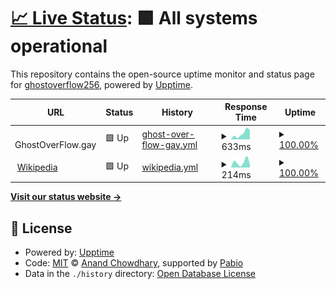 # [📈 Live Status](https://GhostDog98.github.io/upptime): <!--live status--> **🟩 All systems operational**

This repository contains the open-source uptime monitor and status page for [ghostoverflow256](https://GhostDog98.github.io/upptime), powered by [Upptime](https://github.com/upptime/upptime).

<!--start: status pages-->
<!-- This summary is generated by Upptime (https://github.com/upptime/upptime) -->
<!-- Do not edit this manually, your changes will be overwritten -->
<!-- prettier-ignore -->
| URL | Status | History | Response Time | Uptime |
| --- | ------ | ------- | ------------- | ------ |
| <img alt="" src="https://icons.duckduckgo.com/ip3/ghostoverflow.gay.ico" height="13"> GhostOverFlow.gay | 🟩 Up | [ghost-over-flow-gay.yml](https://github.com/GhostDog98/upptime/commits/HEAD/history/ghost-over-flow-gay.yml) | <details><summary><img alt="Response time graph" src="./graphs/ghost-over-flow-gay/response-time-week.png" height="20"> 633ms</summary><br><a href="https://GhostDog98.github.io/upptime/history/ghost-over-flow-gay"><img alt="Response time 633" src="https://img.shields.io/endpoint?url=https%3A%2F%2Fraw.githubusercontent.com%2FGhostDog98%2Fupptime%2FHEAD%2Fapi%2Fghost-over-flow-gay%2Fresponse-time.json"></a><br><a href="https://GhostDog98.github.io/upptime/history/ghost-over-flow-gay"><img alt="24-hour response time 1059" src="https://img.shields.io/endpoint?url=https%3A%2F%2Fraw.githubusercontent.com%2FGhostDog98%2Fupptime%2FHEAD%2Fapi%2Fghost-over-flow-gay%2Fresponse-time-day.json"></a><br><a href="https://GhostDog98.github.io/upptime/history/ghost-over-flow-gay"><img alt="7-day response time 633" src="https://img.shields.io/endpoint?url=https%3A%2F%2Fraw.githubusercontent.com%2FGhostDog98%2Fupptime%2FHEAD%2Fapi%2Fghost-over-flow-gay%2Fresponse-time-week.json"></a><br><a href="https://GhostDog98.github.io/upptime/history/ghost-over-flow-gay"><img alt="30-day response time 633" src="https://img.shields.io/endpoint?url=https%3A%2F%2Fraw.githubusercontent.com%2FGhostDog98%2Fupptime%2FHEAD%2Fapi%2Fghost-over-flow-gay%2Fresponse-time-month.json"></a><br><a href="https://GhostDog98.github.io/upptime/history/ghost-over-flow-gay"><img alt="1-year response time 633" src="https://img.shields.io/endpoint?url=https%3A%2F%2Fraw.githubusercontent.com%2FGhostDog98%2Fupptime%2FHEAD%2Fapi%2Fghost-over-flow-gay%2Fresponse-time-year.json"></a></details> | <details><summary><a href="https://GhostDog98.github.io/upptime/history/ghost-over-flow-gay">100.00%</a></summary><a href="https://GhostDog98.github.io/upptime/history/ghost-over-flow-gay"><img alt="All-time uptime 100.00%" src="https://img.shields.io/endpoint?url=https%3A%2F%2Fraw.githubusercontent.com%2FGhostDog98%2Fupptime%2FHEAD%2Fapi%2Fghost-over-flow-gay%2Fuptime.json"></a><br><a href="https://GhostDog98.github.io/upptime/history/ghost-over-flow-gay"><img alt="24-hour uptime 100.00%" src="https://img.shields.io/endpoint?url=https%3A%2F%2Fraw.githubusercontent.com%2FGhostDog98%2Fupptime%2FHEAD%2Fapi%2Fghost-over-flow-gay%2Fuptime-day.json"></a><br><a href="https://GhostDog98.github.io/upptime/history/ghost-over-flow-gay"><img alt="7-day uptime 100.00%" src="https://img.shields.io/endpoint?url=https%3A%2F%2Fraw.githubusercontent.com%2FGhostDog98%2Fupptime%2FHEAD%2Fapi%2Fghost-over-flow-gay%2Fuptime-week.json"></a><br><a href="https://GhostDog98.github.io/upptime/history/ghost-over-flow-gay"><img alt="30-day uptime 100.00%" src="https://img.shields.io/endpoint?url=https%3A%2F%2Fraw.githubusercontent.com%2FGhostDog98%2Fupptime%2FHEAD%2Fapi%2Fghost-over-flow-gay%2Fuptime-month.json"></a><br><a href="https://GhostDog98.github.io/upptime/history/ghost-over-flow-gay"><img alt="1-year uptime 100.00%" src="https://img.shields.io/endpoint?url=https%3A%2F%2Fraw.githubusercontent.com%2FGhostDog98%2Fupptime%2FHEAD%2Fapi%2Fghost-over-flow-gay%2Fuptime-year.json"></a></details>
| <img alt="" src="https://icons.duckduckgo.com/ip3/en.wikipedia.org.ico" height="13"> [Wikipedia](https://en.wikipedia.org) | 🟩 Up | [wikipedia.yml](https://github.com/GhostDog98/upptime/commits/HEAD/history/wikipedia.yml) | <details><summary><img alt="Response time graph" src="./graphs/wikipedia/response-time-week.png" height="20"> 214ms</summary><br><a href="https://GhostDog98.github.io/upptime/history/wikipedia"><img alt="Response time 214" src="https://img.shields.io/endpoint?url=https%3A%2F%2Fraw.githubusercontent.com%2FGhostDog98%2Fupptime%2FHEAD%2Fapi%2Fwikipedia%2Fresponse-time.json"></a><br><a href="https://GhostDog98.github.io/upptime/history/wikipedia"><img alt="24-hour response time 36" src="https://img.shields.io/endpoint?url=https%3A%2F%2Fraw.githubusercontent.com%2FGhostDog98%2Fupptime%2FHEAD%2Fapi%2Fwikipedia%2Fresponse-time-day.json"></a><br><a href="https://GhostDog98.github.io/upptime/history/wikipedia"><img alt="7-day response time 214" src="https://img.shields.io/endpoint?url=https%3A%2F%2Fraw.githubusercontent.com%2FGhostDog98%2Fupptime%2FHEAD%2Fapi%2Fwikipedia%2Fresponse-time-week.json"></a><br><a href="https://GhostDog98.github.io/upptime/history/wikipedia"><img alt="30-day response time 214" src="https://img.shields.io/endpoint?url=https%3A%2F%2Fraw.githubusercontent.com%2FGhostDog98%2Fupptime%2FHEAD%2Fapi%2Fwikipedia%2Fresponse-time-month.json"></a><br><a href="https://GhostDog98.github.io/upptime/history/wikipedia"><img alt="1-year response time 214" src="https://img.shields.io/endpoint?url=https%3A%2F%2Fraw.githubusercontent.com%2FGhostDog98%2Fupptime%2FHEAD%2Fapi%2Fwikipedia%2Fresponse-time-year.json"></a></details> | <details><summary><a href="https://GhostDog98.github.io/upptime/history/wikipedia">100.00%</a></summary><a href="https://GhostDog98.github.io/upptime/history/wikipedia"><img alt="All-time uptime 100.00%" src="https://img.shields.io/endpoint?url=https%3A%2F%2Fraw.githubusercontent.com%2FGhostDog98%2Fupptime%2FHEAD%2Fapi%2Fwikipedia%2Fuptime.json"></a><br><a href="https://GhostDog98.github.io/upptime/history/wikipedia"><img alt="24-hour uptime 100.00%" src="https://img.shields.io/endpoint?url=https%3A%2F%2Fraw.githubusercontent.com%2FGhostDog98%2Fupptime%2FHEAD%2Fapi%2Fwikipedia%2Fuptime-day.json"></a><br><a href="https://GhostDog98.github.io/upptime/history/wikipedia"><img alt="7-day uptime 100.00%" src="https://img.shields.io/endpoint?url=https%3A%2F%2Fraw.githubusercontent.com%2FGhostDog98%2Fupptime%2FHEAD%2Fapi%2Fwikipedia%2Fuptime-week.json"></a><br><a href="https://GhostDog98.github.io/upptime/history/wikipedia"><img alt="30-day uptime 100.00%" src="https://img.shields.io/endpoint?url=https%3A%2F%2Fraw.githubusercontent.com%2FGhostDog98%2Fupptime%2FHEAD%2Fapi%2Fwikipedia%2Fuptime-month.json"></a><br><a href="https://GhostDog98.github.io/upptime/history/wikipedia"><img alt="1-year uptime 100.00%" src="https://img.shields.io/endpoint?url=https%3A%2F%2Fraw.githubusercontent.com%2FGhostDog98%2Fupptime%2FHEAD%2Fapi%2Fwikipedia%2Fuptime-year.json"></a></details>

<!--end: status pages-->

[**Visit our status website →**](https://GhostDog98.github.io/upptime)

## 📄 License

- Powered by: [Upptime](https://github.com/upptime/upptime)
- Code: [MIT](./LICENSE) © [Anand Chowdhary](https://anandchowdhary.com), supported by [Pabio](https://pabio.com)
- Data in the `./history` directory: [Open Database License](https://opendatacommons.org/licenses/odbl/1-0/)
